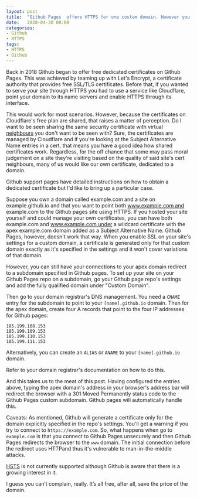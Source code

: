 ```yaml
---
layout: post
title:  "Github Pages  offers HTTPS for one custom domain. However you can point more than one domain to your pages (with caveats)."
date:   2020-04-30 00:00
categories:
- Github
- HTTPS
tags:
- HTTPS
- Github
---
```


Back in 2018 Github began to offer free dedicated certificates on Github Pages. This was achieved by teaming up with Let's Encrypt, a certificate authority that provides free SSL/TLS certificates. Before that, if you wanted to serve your site through HTTPS you had to use a service like Cloudflare, point your domain to its name servers and enable HTTPS through its interface. 

This would work for most scenarios. However, because the certificates on Cloudflare's free plan are shared, that raises a matter of perception. Do I want to be seen sharing the same security certificate with virtual [neighbours](https://www.troyhunt.com/should-you-care-about-the-quality-of-your-neighbours-on-a-san-certificate/) you don't want to be seen with? Sure, the certificates are managed by Cloudflare and if you're looking at the Subject Alternative Name entries in a cert, that means you have a good idea how shared certificates work. Regardless, for the off chance that some may pass moral judgement on a site they're visiting based on the quality of said site's cert neighbours, many of us would like our own certificate, dedicated to a domain.

Github support pages have detailed instructions on how to obtain a dedicated certificate but I'd like to bring up a particular case.

Suppose you own a domain called example.com and a site on example.github.io and that you want to point both www.example.com and example.com to the Github pages site using HTTPS. If you hosted your site yourself and could manage your own certificates, you can have both example.com and www.example.com under a wildcard certificate with the apex example.com domain added as a Subject Alternative Name. Github Pages, however, doesn't work that way. When you enable SSL on your site's settings for a custom domain, a certificate is generated only for that custom domain exactly as it's specified in the settings and it won't cover variations of that domain.

However, you can still have your connections to your apex domain redirect to a subdomain specified in Github pages. To set up your site on your Github Pages repo on a subdomain, go your Github page repo's settings and add the fully qualified domain under "Custom Domain".

Then go to your domain registrar's DNS management. You need a `CNAME` entry for the subdomain to point to your `[name].github.io` domain. Then for the apex domain, create four A records that point to the four IP addresses for Github pages:

```
185.199.108.153
185.199.109.153
185.199.110.153
185.199.111.153
```
Alternatively, you can create an `ALIAS` or `ANAME` to your `[name].github.io` domain.

Refer to your domain registrar's documentation on how to do this.

And this takes us to the meat of this post. Having configured the entries above, typing the apex domain's address in your browser's address bar will redirect the browser with a 301 Moved Permanently status code to the Github Pages custom subdomain. Github pages will automatically handle this.

Caveats:
As mentioned, Github will generate a certificate only for the domain explicitly specified in the repo's settings. You'll get a warning if you try to connect to `https://example.com`. So, what happens when go to `example.com` is that you connect to Github Pages unsecurely and then Github Pages redirects the browser to the `www` domain. The initial connection before the redirect uses HTTPand thus it's vulnerable to man-in-the-middle attacks.

[HSTS](https://en.wikipedia.org/wiki/HTTP_Strict_Transport_Security) is not currently supported although Github is aware that there is a growing interest in it.

I guess you can’t complain, really. It’s all free, after all, save the price of the domain.